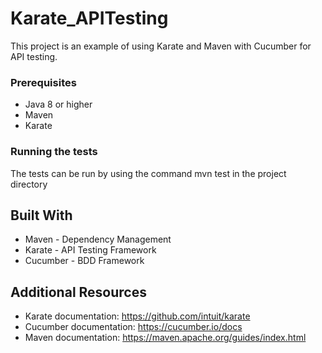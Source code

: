 # Karate_APITesting

This project is an example of using Karate and Maven with Cucumber for API testing.

### Prerequisites

- Java 8 or higher
- Maven
- Karate

### Running the tests

The tests can be run by using the command mvn test in the project directory

## Built With

- Maven - Dependency Management
- Karate - API Testing Framework
- Cucumber - BDD Framework

## Additional Resources

- Karate documentation: https://github.com/intuit/karate
- Cucumber documentation: https://cucumber.io/docs
- Maven documentation: https://maven.apache.org/guides/index.html


